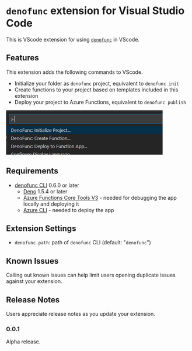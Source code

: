 # `denofunc` extension for Visual Studio Code

This is VScode extension for using [`denofunc`](https://github.com/anthonychu/azure-functions-deno-worker) in VScode.

## Features
This extension adds the following commands to VScode.


  - Initialize your folder as `denofunc` project, equivalent to `denofunc init`
  - Create functions to your project based on templates included in this extension
  - Deploy your project to Azure Functions, equivalent to `denofunc publish`

![commands](./resources/commands.png)

## Requirements

- [denofunc CLI](https://github.com/anthonychu/azure-functions-deno-worker#install-the-denofunc-cli) 0.6.0 or later
  - [Deno](https://deno.land/x/install@v0.1.4) 1.5.4 or later
  - [Azure Functions Core Tools V3](https://github.com/Azure/azure-functions-core-tools#azure-functions-core-tools) - needed for debugging the app locally and deploying it
  - [Azure CLI](https://docs.microsoft.com/cli/azure/install-azure-cli?view=azure-cli-latest#install) - needed to deploy the app

## Extension Settings

* `denofunc.path`: path of `denofunc` CLI (default: "`denofunc`")

## Known Issues

Calling out known issues can help limit users opening duplicate issues against your extension.

## Release Notes

Users appreciate release notes as you update your extension.

### 0.0.1

Alpha release.
